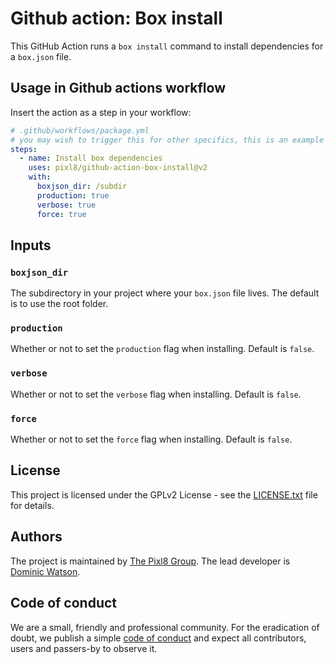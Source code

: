 # Github action: Box install

This GitHub Action runs a `box install` command to install dependencies for a `box.json` file.

## Usage in Github actions workflow

Insert the action as a step in your workflow:

```yml
# .github/workflows/package.yml
# you may wish to trigger this for other specifics, this is an example
steps:
  - name: Install box dependencies
    uses: pixl8/github-action-box-install@v2
    with:
      boxjson_dir: /subdir
      production: true
      verbose: true
      force: true
```

## Inputs

### `boxjson_dir`

The subdirectory in your project where your `box.json` file lives. The default is to use the root folder.

### `production`

Whether or not to set the `production` flag when installing. Default is `false`.

### `verbose`

Whether or not to set the `verbose` flag when installing. Default is `false`.

### `force`

Whether or not to set the `force` flag when installing. Default is `false`.

## License

This project is licensed under the GPLv2 License - see the [LICENSE.txt](https://github.com/pixl8/github-action-box-install/blob/stable/LICENSE.txt) file for details.

## Authors

The project is maintained by [The Pixl8 Group](https://www.pixl8.co.uk). The lead developer is [Dominic Watson](https://github.com/DominicWatson).

## Code of conduct

We are a small, friendly and professional community. For the eradication of doubt, we publish a simple
 [code of conduct](https://github.com/pixl8/github-action-box-install/blob/stable/CODE_OF_CONDUCT.md) and expect all contributors, users and passers-by to observe it.
